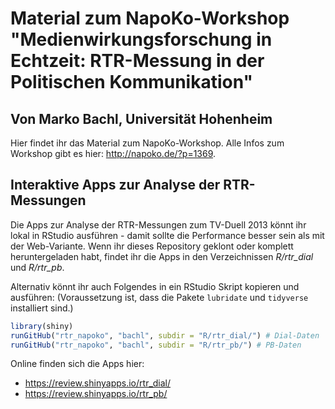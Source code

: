 # Material zum NapoKo-Workshop "Medienwirkungsforschung in Echtzeit: RTR-Messung in der Politischen Kommunikation"

## Von Marko Bachl, Universität Hohenheim

Hier findet ihr das Material zum NapoKo-Workshop. Alle Infos zum Workshop gibt es hier: http://napoko.de/?p=1369.

## Interaktive Apps zur Analyse der RTR-Messungen

Die Apps zur Analyse der RTR-Messungen zum TV-Duell 2013 könnt ihr lokal in RStudio ausführen - damit sollte die Performance besser sein als mit der Web-Variante. Wenn ihr dieses Repository geklont oder komplett heruntergeladen habt, findet ihr die Apps in den Verzeichnissen *R/rtr_dial* und *R/rtr_pb*.

Alternativ könnt ihr auch Folgendes in ein RStudio Skript kopieren und ausführen:
(Voraussetzung ist, dass die Pakete `lubridate` und `tidyverse` installiert sind.)
```R
library(shiny)
runGitHub("rtr_napoko", "bachl", subdir = "R/rtr_dial/") # Dial-Daten
runGitHub("rtr_napoko", "bachl", subdir = "R/rtr_pb/") # PB-Daten
```

Online finden sich die Apps hier:

* https://review.shinyapps.io/rtr_dial/
* https://review.shinyapps.io/rtr_pb/

